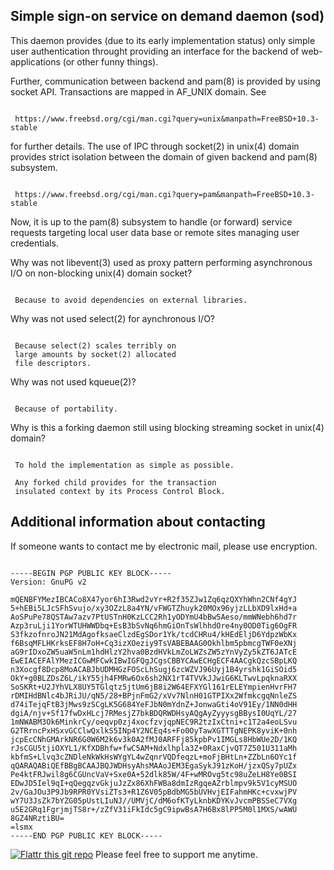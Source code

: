 Simple sign-on service on demand daemon (sod)
---------------------------------------------

This daemon provides (due to its early implementation status) only 
simple user authentication throught providing an interface for the 
backend of web-applications (or other funny things). 

Further, communication between backend and pam(8) is provided by 
using socket API. Transactions are mapped in AF_UNIX domain. See 

<pre><code>
 https://www.freebsd.org/cgi/man.cgi?query=unix&manpath=FreeBSD+10.3-stable
</code></pre>

for further details. The use of IPC through socket(2) in unix(4) domain 
provides strict isolation between the domain of given backend and pam(8) 
subsystem. 

<pre><code>
 https://www.freebsd.org/cgi/man.cgi?query=pam&manpath=FreeBSD+10.3-stable
</code></pre>

Now, it is up to the pam(8) subsystem to handle (or forward) service 
requests targeting local user data base or remote sites managing user 
credentials. 

Why was not libevent(3) used as proxy pattern performing 
asynchronous I/O on non-blocking unix(4) domain socket?

<pre><code>
 Because to avoid dependencies on external libraries.
</code></pre>

Why was not used select(2) for aynchronous I/O? 

<pre><code>
 Because select(2) scales terribly on
 large amounts by socket(2) allocated
 file descriptors.
</code></pre>

Why was not used kqueue(2)?

<pre><code>
 Because of portability.
</code></pre>

Why is this a forking daemon still using blocking 
streaming socket in unix(4) domain?

<pre><code>
 To hold the implementation as simple as possible.
 
 Any forked child provides for the transaction  
 insulated context by its Process Control Block.    
</code></pre>
 
Additional information about contacting
---------------------------------------
      
If someone wants to contact me by electronic mail, please use encryption.

<pre><code>
-----BEGIN PGP PUBLIC KEY BLOCK-----
Version: GnuPG v2

mQENBFYMezIBCACo8X47yor6hI3Rwd2vYr+R2f35ZJw1Zq6qzQXYhWhn2CNf4gYJ
5+hEBi5LJcSFhSvujo/xy3OZzL8a4YN/vFWGTZhuyk20MOx96yjzLLbXD9lxHd+a
AoSPuPe78QSTAw7azv7PtUSTnH0KzLCC2Rh1yODYmU4bBw5Aeso/mmWNebh6hd7r
Azp3ruLji1YorWTUHWWDbq+EsB3bSvNq6hmGiOnTsWlhhdOre4ny0OD0Tig6OgFR
S3fkzofnroJN21MdAgofksaeClzdEgSDor1Yk/tcdCHRu4/kHEdEljD6YdpzWbKx
f6BsqMFLHKrksEF8H7oH+Cq3izXOeziy9TsVABEBAAG0Okhlbm5pbmcgTWF0eXNj
aG9rIDxoZW5uaW5nLm1hdHlzY2hva0BzdHVkLmZoLWZsZW5zYnVyZy5kZT6JATcE
EwEIACEFAlYMezICGwMFCwkIBwIGFQgJCgsCBBYCAwECHgECF4AACgkQzcSBpLKQ
n3Xocgf8Dcp8MoACABJbUDMHGzFOScLhSugj6zcWZVJ96Uyj1B4yrshk1GiSOid5
OkY+g0BLZDsZ6L/ikY55jh4FMRw6Ox6sh2NX1rT4TVVkJJwiG6KLTwvLpqknaRXX
SoSKRt+U2JYhVLX8UY5TGlqtz5jtUm6jB8i2W64EFXYGl161rELEYmpienHvrFH7
rDMIHdBNlc4bJRiJU/qN5/28+BPjnFmG2/xVv7NlnH01GTPIXx2WfmkcgqNnleZS
d74iTejqFtB3jMws9zSCgLK5G684YeFJbN0mYdnZ+JonwaGti4oV91Ey/1NN0dHH
dgiA/njv+Sf17fwDxHLcj7RMesjZ7bkBDQRWDHsyAQgAyZyyysgBBysI0UqYL/27
1mNWABM3Ok6MinkrCy/oeqvp0zj4xocfzvjqpNEC9R2tzIxCtni+c1T2a4eoLSvu
G2TRrncPxHSxvGCClwQxlkS5INp4Y2NCEq4s+Fo0OyTawXGTTTgNEPK8yviK+0nh
jcpEcCNhGMArkNR6G0W6M2k6v3k0A2fMJ0ARFFj85kpbPv1IMGLs8HbWUe2D/1KQ
rJsCGU5tjiOXYL1/KfXDBhfw+fwC5AM+Ndxlhpla3Z+0RaxCjvQT7Z501U311aMh
kbfmS+Llvq3cZNDleNkWkHsWYgYL4wZqnrVQDfeqzL+moFjBHtLn+ZZbLn6OYc1f
qQARAQABiQEfBBgBCAAJBQJWDHsyAhsMAAoJEM3EgaSykJ91zKoH/jzxQSy7pUZx
Pe4ktFRJwil8g6CGUncVaV+Sxe0A+52dlk85W/4F+wMROvg5tc98uZeLH8Ye0BSI
EDwJD5Iel9qI+qQegqzvGkjuJzZx86XhFWBa8dmIzRgqeAZrblmpv9k5V1cyMSUO
2v/GaJOu3P9Jb9RPR0YVsiZTs3+R1Z6V05pBdbMG5bUVHvjEIFahmHKc+cvxwjPV
wY7U3JsZk7bYZG05pUstLIuNJ//UMVjC/dM6ofKTyLknbKDYKvJvcmPBSSeC7VXg
u5E2GRq1FgrjmjTS8r+/zZfV31iFkIdc5gC9ipwBsA7H6Bx8lPP5M0l1MXS/wAWU
8GZ4NRztiBU=
=lsmx
-----END PGP PUBLIC KEY BLOCK-----
</code></pre>

[![Flattr this git repo](http://api.flattr.com/button/flattr-badge-large.png)](https://flattr.com/submit/auto?user_id=hmatyschok&url=https://github.com/hmatyschok/MeshBSD&title=MeshBSD&language=&tags=github&category=software) Please feel free to support me anytime.
